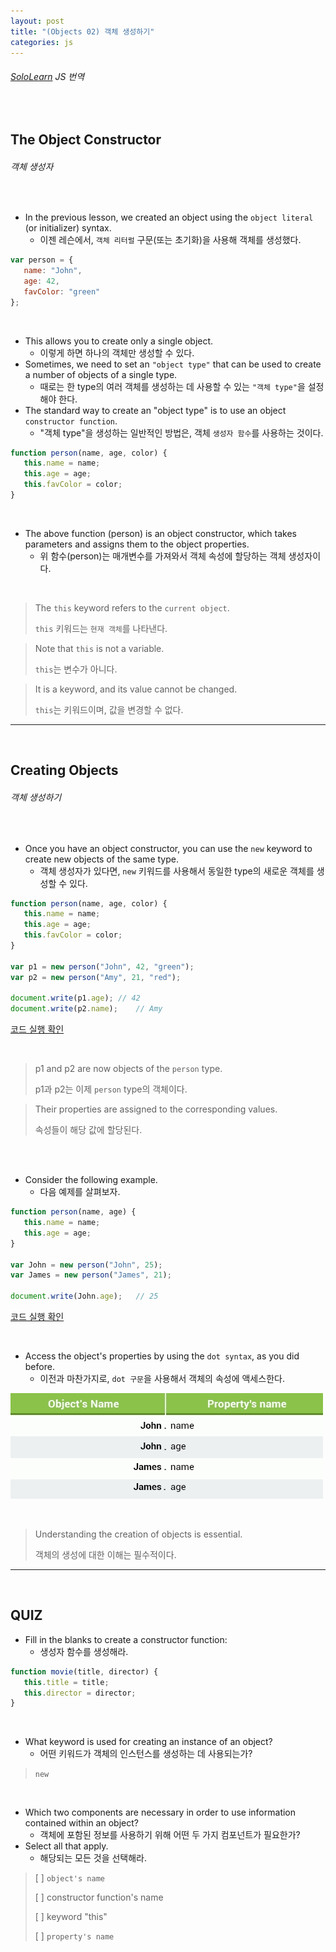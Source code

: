 ```yaml
---
layout: post
title: "(Objects 02) 객체 생성하기"
categories: js
---
```


###### [SoloLearn](https://www.sololearn.com/) JS 번역

<br>

## The Object Constructor

###### 객체 생성자

<br>

- In the previous lesson, we created an object using the `object literal` (or initializer) syntax.
  - 이젠 레슨에서, `객체 리터럴` 구문(또는 초기화)을 사용해 객체를 생성했다.

```js
var person = {
   name: "John",
   age: 42,
   favColor: "green"
};
```

<br>

- This allows you to create only a single object.
  - 이렇게 하면 하나의 객체만 생성할 수 있다.
- Sometimes, we need to set an `"object type"` that can be used to create a number of objects of a single type.
  - 때로는 한 type의 여러 객체를 생성하는 데 사용할 수 있는 `"객체 type"`을 설정해야 한다.
- The standard way to create an "object type" is to use an object `constructor function`.
  - "객체 type"을 생성하는 일반적인 방법은, 객체 `생성자 함수`를 사용하는 것이다.

```js
function person(name, age, color) {
   this.name = name;
   this.age = age;
   this.favColor = color;
}
```

<br>

- The above function (person) is an object constructor, which takes parameters and assigns them to the object properties.
  - 위 함수(person)는 매개변수를 가져와서 객체 속성에 할당하는 객체 생성자이다.

<br>

> The `this` keyword refers to the `current object`.
>
> `this` 키워드는 `현재 객체`를 나타낸다.

> Note that `this` is not a variable.
>
> `this`는 변수가 아니다.

> It is a keyword, and its value cannot be changed.
>
> `this`는 키워드이며, 값을 변경할 수 없다.

------

<br>

## Creating Objects

###### 객체 생성하기

<br>

- Once you have an object constructor, you can use the `new` keyword to create new objects of the same type.
  - 객체 생성자가 있다면, `new` 키워드를 사용해서 동일한 type의 새로운 객체를 생성할 수 있다.

```js
function person(name, age, color) {
   this.name = name;
   this.age = age;
   this.favColor = color;
}

var p1 = new person("John", 42, "green");
var p2 = new person("Amy", 21, "red");

document.write(p1.age);	// 42
document.write(p2.name);	// Amy
```

[코드 실행 확인](https://code.sololearn.com/689/#js)

<br>

> p1 and p2 are now objects of the `person` type.
>
> p1과 p2는 이제 `person` type의 객체이다.

> Their properties are assigned to the corresponding values.
>
> 속성들이 해당 값에 할당된다.

<br>

<br>

- Consider the following example.
  - 다음 예제를 살펴보자.

```js
function person(name, age) {
   this.name = name;
   this.age = age;
}

var John = new person("John", 25);
var James = new person("James", 21);

document.write(John.age);	// 25
```

[코드 실행 확인](https://code.sololearn.com/690/#js)

<br>

- Access the object's properties by using the `dot syntax`, as you did before.
  - 이전과 마찬가지로, `dot 구문`을 사용해서 객체의 속성에 액세스한다.

![img](/assets/img/js-sololearn-objects-02-01.png)

<br>

> Understanding the creation of objects is essential.
>
> 객체의 생성에 대한 이해는 필수적이다.

------

<br>

## QUIZ

- Fill in the blanks to create a constructor function:
  - 생성자 함수를 생성해라.

```js
function movie(title, director) {
   this.title = title;
   this.director = director;
}
```

<br>

- What keyword is used for creating an instance of an object?
  - 어떤 키워드가 객체의 인스턴스를 생성하는 데 사용되는가?

> `new`

<br>

- Which two components are necessary in order to use information contained within an object?
  - 객체에 포함된 정보를 사용하기 위해 어떤 두 가지 컴포넌트가 필요한가?
- Select all that apply.
  - 해당되는 모든 것을 선택해라.

> [ ] `object's name`
>
> [ ] constructor function's name
>
> [ ] keyword "this"
>
> [ ] `property's name`

<br>
